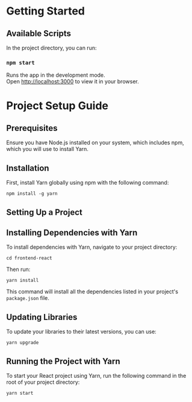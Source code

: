 # Getting Started 
## Available Scripts

In the project directory, you can run:

### `npm start`

Runs the app in the development mode.\
Open [http://localhost:3000](http://localhost:3000) to view it in your browser.



# Project Setup Guide

## Prerequisites

Ensure you have Node.js installed on your system, which includes npm, which you will use to install Yarn.

## Installation

First, install Yarn globally using npm with the following command:

```
npm install -g yarn
```

## Setting Up a Project

## Installing Dependencies with Yarn

To install dependencies with Yarn, navigate to your project directory:

```
cd frontend-react
```

Then run:

```
yarn install
```

This command will install all the dependencies listed in your project's `package.json` file.

## Updating Libraries

To update your libraries to their latest versions, you can use:

```
yarn upgrade
```

## Running the Project with Yarn

To start your React project using Yarn, run the following command in the root of your project directory:

```
yarn start
```
